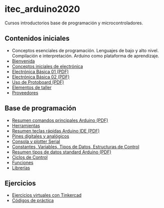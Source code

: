 # itec_arduino2020

Cursos introductorios base de programación y microcontroladores.

## Contenidos iniciales

<ul>
	<li>
		Conceptos esenciales de programación. Lenguajes de bajo y alto nivel. Compilación e interpretación. Arduino como plataforma de aprendizaje.
	</li>
	<li>
		<a href="Bienvenida.md">Bienvenida</a>
	</li>
	<li>
		<a href="Fundamentos.md">Conceptos iniciales de electrónica</a>
	</li>
	<li>
		<a href="/libros/electronica_basica_01.pdf">Electrónica Básica 01 (PDF)</a>
	</li>
	<li>
		<a href="/libros/electronica_basica_02.pdf">Electrónica Básica 02 (PDF)</a>
	</li>
	<li>
		<a href="/libros/uso_de_protoboard.pdf">Uso de Protoboard (PDF)</a>
	</li>
	<li>
		<a href="Elementos_taller.md">Elementos de taller</a>
	</li>
	<li>
		<a href="Proveedores.md">Proveedores</a>
	</li>
</ul>

## Base de programación

<ul>
	<li>
		<a href="/libros/cheatsheet_arduino_01.pdf">Resumen comandos principales Arduino (PDF)</a>
	</li>
	<li>
		<a href="Herramientas.md">Herramientas</a>
	</li>
	<li>
		<a href="/herramientas/arduino_ide_teclas_rapidas.pdf">Resumen teclas rápidas Arduino IDE (PDF)</a>
	</li>
	<li>
		<a href="Pines.md">Pines digitales y analógicos</a>
	</li>
	<li>
		<a href="Consola_plotter.md">Consola y plotter Serial</a>
	</li>
	<li>
		<a href="Constantes_variables_tipos_estructuras.md">Constantes, Variables, Tipos de Datos, Estructuras de Control</a>
	</li>
	<li>
		<a href="/libros/arduino_tipos_datos_standard.pdf">Resumen tipos de datos standard Arduino (PDF)</a>
	</li>
	<li>
		<a href="Ciclos_control.md">Ciclos de Control</a>
	</li>
	<li>
		<a href="Funciones.md">Funciones</a>
	</li>
	<li>
		<a href="Librerias.md">Librerías</a>
	</li>
</ul>

## Ejercicios

<ul>
	<li>
		<a href="Tinkercad.md">Ejercicios virtuales con Tinkercad</a>
	</li>
	<li>
		<a href="codigos">Códigos de práctica</a>
	</li>
</ul>
